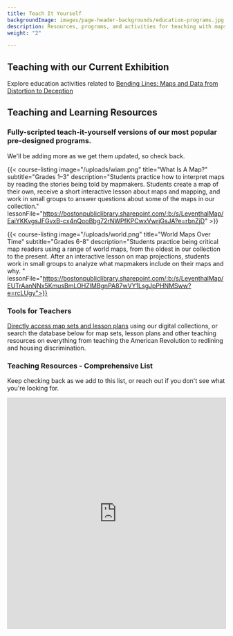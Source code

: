 ```yaml
---
title: Teach It Yourself
backgroundImage: images/page-header-backgrounds/education-programs.jpg
description: Resources, programs, and activities for teaching with maps
weight: "2"

---
```

## Teaching with our Current Exhibition

Explore education activities related to [Bending Lines: Maps and Data from Distortion to Deception](https://www.leventhalmap.org/digital-exhibitions/bending-lines/education-activities/ "Bending Lines: Maps and Data from Distortion to Deception")

## Teaching and Learning Resources

### Fully-scripted teach-it-yourself versions of our most popular pre-designed programs.

We'll be adding more as we get them updated, so check back.

{{< course-listing image="/uploads/wiam.png" title="What Is A Map?" subtitle="Grades 1–3" description="Students practice how to interpret maps by reading the stories being told by mapmakers. Students create a map of their own, receive a short interactive lesson about maps and mapping, and work in small groups to answer questions about some of the maps in our collection." lessonFile="https://bostonpubliclibrary.sharepoint.com/:b:/s/LeventhalMap/EaiYKKvgsJFGvxB-cx4nQooBbg72rNWPfKPCwxVwrjGsJA?e=rbnZjD" >}}

{{< course-listing image="/uploads/world.png" title="World Maps Over Time" subtitle="Grades 6-8" description="Students practice being critical map readers using a range of world maps, from the oldest in our collection to the present. After an interactive lesson on map projections, students work in small groups to analyze what mapmakers include on their maps and why. " lessonFile="https://bostonpubliclibrary.sharepoint.com/:b:/s/LeventhalMap/EUTrAanNNx5KmusBmLOHZlMBgnPA87wVY1LsgJpPHNMSww?e=rcLUgy">}}

### Tools for Teachers

[Directly access map sets and lesson plans](https://collections.leventhalmap.org/educators) using our digital collections, or search the database below for map sets, lesson plans and other teaching resources on everything from teaching the American Revolution to redlining and housing discrimination.

### Teaching Resources - Comprehensive List

Keep checking back as we add to this list, or reach out if you don't see what you're looking for.

<iframe class="airtable-embed" src="https://airtable.com/embed/shrUVzlo5NEbjYUss?backgroundColor=blue&viewControls=on" frameborder="0" onmousewheel="" width="100%" height="533" style="background: transparent; border: 1px solid #ccc;"></iframe>